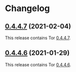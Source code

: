 # Changelog

## [0.4.4.7](https://github.com/x-jokay/docker-tor/releases/tag/0.4.4.7) (2021-02-04)

This release contains Tor [0.4.4.7](https://gitweb.torproject.org/tor.git/tree/ChangeLog?h=tor-0.4.4.7).

## [0.4.4.6](https://github.com/x-jokay/docker-tor/releases/tag/0.4.4.6) (2021-01-29)

This release contains Tor [0.4.4.6](https://gitweb.torproject.org/tor.git/tree/ChangeLog?h=tor-0.4.4.6).
